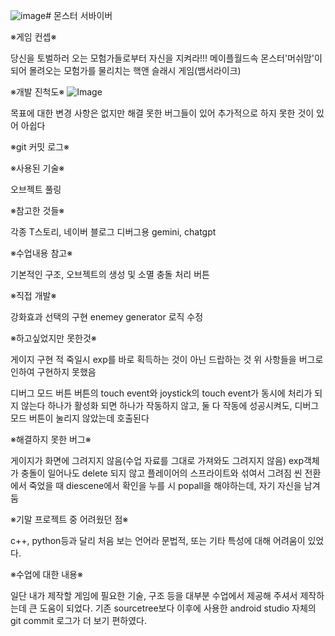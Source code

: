 ![image](https://github.com/user-attachments/assets/3514da9d-d3b3-45df-b398-6928734d4805)# 몬스터 서바이버

※게임 컨셉※

당신을 토벌하러 오는 모험가들로부터 자신을 지켜라!!!
메이플월드속 몬스터'머쉬맘'이 되어 몰려오는 모험가를 물리치는 핵앤 슬래시 게임(뱀서라이크)

※개발 진척도※
![Image](https://github.com/user-attachments/assets/683f72f5-7c9b-4d75-a957-fc085776bbed)

목표에 대한 변경 사항은 없지만 해결 못한 버그들이 있어 추가적으로 하지 못한 것이 있어 아쉽다

※git 커밋 로그※


※사용된 기술※

오브젝트 풀링

※참고한 것들※

각종 T스토리, 네이버 블로그
디버그용 gemini, chatgpt

※수업내용 참고※

기본적인 구조, 오브젝트의 생성 및 소멸
충돌 처리
버튼

※직접 개발※

강화효과 선택의 구현
enemey generator 로직 수정

※하고싶었지만 못한것※

게이지 구현
적 죽일시 exp를 바로 획득하는 것이 아닌 드랍하는 것
위 사항들을 버그로 인하여 구현하지 못했음

디버그 모드 버튼
  버튼의 touch event와 joystick의 touch event가 동시에 처리가 되지 않는다
  하나가 활성화 되면 하나가 작동하지 않고, 둘 다 작동에 성공시켜도, 디버그 모드 버튼이 눌리지 않았는데 호출된다

※해결하지 못한 버그※

게이지가 화면에 그려지지 않음(수업 자료를 그대로 가져와도 그려지지 않음)
exp객체가 충돌이 일어나도 delete 되지 않고 플레이어의 스프라이트와 섞여서 그려짐
씬 전환에서 죽었을 때 diescene에서 확인을 누를 시 popall을 해야하는데, 자기 자신을 남겨둠

※기말 프로젝트 중 어려웠던 점※

c++, python등과 달리 처음 보는 언어라 문법적, 또는 기타 특성에 대해 어려움이 있었다.

※수업에 대한 내용※

일단 내가 제작할 게임에 필요한 기술, 구조 등을 대부분 수업에서 제공해 주셔서 제작하는데 큰 도움이 되었다.
기존 sourcetree보다 이후에 사용한 android studio 자체의 git commit 로그가 더 보기 편하였다.

